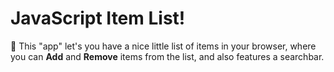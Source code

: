 # JavaScript Item List!


🍁 This "app" let's you have a nice little list of items in your browser, where you can __Add__ and __Remove__ items from the list, and also features a searchbar.




